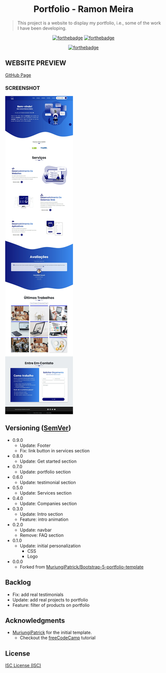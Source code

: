 <h1 align="center">Portfolio - Ramon Meira</h1>

> This project is a website to display my portfolio, i.e., some of the work I have been developing.

<div align="center">

[![forthebadge](https://forthebadge.com/images/badges/uses-html.svg)](https://forthebadge.com)
[![forthebadge](https://forthebadge.com/images/badges/uses-css.svg)](https://forthebadge.com)

[![forthebadge](https://forthebadge.com/images/badges/made-with-javascript.svg)](https://forthebadge.com)

</div>

## WEBSITE PREVIEW

[GitHub Page](ramonmeira.github.io/portfolio)

### SCREENSHOT

![Fullscreenshot](site.jpeg)

<!-- ## 🛠 Instalação

```sh
 npm i
 npm run compile:sass
``` -->

## Versioning ([SemVer](http://semver.org/))

-   0.9.0
    -   Update: Footer
    -   Fix: link button in services section
-   0.8.0
    -   Update: Get started section
-   0.7.0
    -   Update: portfolio section
-   0.6.0
    -   Update: testimonial section
-   0.5.0
    -   Update: Services section
-   0.4.0
    -   Update: Companies section
-   0.3.0
    -   Update: Intro section
    -   Feature: intro animation
-   0.2.0
    -   Update: navbar
    -   Remove: FAQ section
-   0.1.0
    -   Update: initial personalization
        -   CSS
        -   Logo
-   0.0.0
    -   Forked from [MuriungiPatrick/Bootstrap-5-portfolio-template](https://github.com/MuriungiPatrick/Bootstrap-5-portfolio-template)

## Backlog

-   Fix: add real testimonials
-   Update: add real projects to portfolio
-   Feature: filter of products on portfolio

## Acknowledgments

-   [MuriungiPatrick](https://github.com/MuriungiPatrick) for the initial template.
    -   Checkout the [freeCodeCamp](https://www.freecodecamp.org/news/learn-bootstrap-5-and-sass-by-building-a-portfolio-website/) tutorial

## License

[ISC License (ISC)](https://opensource.org/licenses/ISC)
